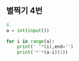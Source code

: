 ## 별찍기 4번

```python
4.
a = int(input())

for i in range(a):
    print(' '*(i),end='')
    print('*'*(a-i))1))
```
